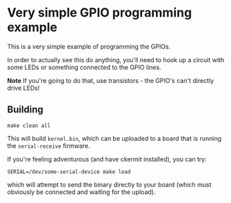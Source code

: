 # Very simple GPIO programming example

This is a very simple example of programming the GPIOs. 

In order to actually see this do anything, you'll need to hook up
a circuit with some LEDs or something connected to the GPIO lines.

**Note** If you're going to do that, use transistors - the GPIO's
can't directly drive LEDs!

## Building

```
make clean all
```

This will build `kernel.bin`, which can be uploaded to a board that
is running the `serial-receive` firmware.

If you're feeling adventurous (and have ckermit installed), you
can try:

```
SERIAL=/dev/some-serial-device make load
```

which will attempt to send the binary directly to your board (which
must obviously be connected and waiting for the upload).

